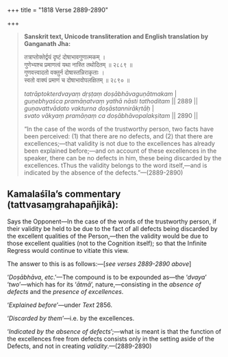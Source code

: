 +++
title = "1818 Verse 2889-2890"

+++
> **Sanskrit text, Unicode transliteration and English translation by Ganganath Jha:** 
>
> तत्राप्तोक्तेर्द्वयं दृष्टं दोषाभावगुणात्मकम् ।  
> गुणेभ्यश्च प्रमाणत्वं यथा नास्ति तथोदितम् ॥ २८८९ ॥  
> गुणवत्त्वादतो वक्तुर्न दोषास्तन्निराकृताः ।  
> स्वतो वाक्यं प्रमाणं च दोषाभावोपलक्षितम् ॥ २८९० ॥ 
>
> *tatrāptokterdvayaṃ dṛṣṭaṃ doṣābhāvaguṇātmakam* \|  
> *guṇebhyaśca pramāṇatvaṃ yathā nāsti tathoditam* \|\| 2889 \|\|  
> *guṇavattvādato vakturna doṣāstannirākṛtāḥ* \|  
> *svato vākyaṃ pramāṇaṃ ca doṣābhāvopalakṣitam* \|\| 2890 \|\| 
>
> “In the case of the words of the trustworthy person, two facts have been perceived: (1) that there are no defects, and (2) that there are excellences;—that validity is not due to the excellences has already been explained before;—and on account of these excellences in the speaker, there can be no defects in him, these being discarded by the excellences. tThus the validity belongs to the word itself,—and is indicated by the absence of the defects.”—(2889-2890)



## Kamalaśīla’s commentary (tattvasaṃgrahapañjikā):

Says the Opponent—In the case of the words of the trustworthy person, if their validity be held to be due to the fact of all defects being discarded by the excellent qualities of the Person,—then the validity would be due to those excellent qualities (not to the Cognition itself); so that the Infinite Regress would continue to vitiate this view.

The answer to this is as follows:—[*see verses 2889-2890 above*]

‘*Doṣābhāva*, *etc*.’—The compound is to be expounded as—the ‘*dvaya*’ ‘*two*’—which has for its ‘*ātmā*’, nature,—consisting in the *absence of defects* and the *presence of excellences*.

‘*Explained before*’—under *Text* 2856.

‘*Discarded by them*’—i.e. by the excellences.

‘*Indicated by the absence of defects*’;—what is meant is that the function of the excellences free from defects consists only in the setting aside of the Defects, and not in creating *validity*.—(2889-2890)


